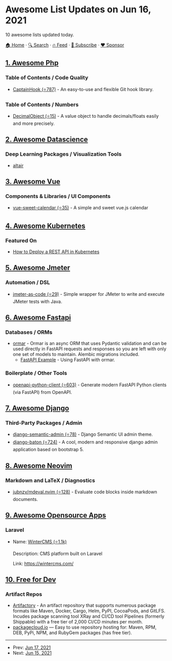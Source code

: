 # Awesome List Updates on Jun 16, 2021

10 awesome lists updated today.

[🏠 Home](/README.md) · [🔍 Search](https://www.trackawesomelist.com/search/) · [🔥 Feed](https://www.trackawesomelist.com/rss.xml) · [📮 Subscribe](https://trackawesomelist.us17.list-manage.com/subscribe?u=d2f0117aa829c83a63ec63c2f&id=36a103854c) · [❤️  Sponsor](https://github.com/sponsors/theowenyoung)



## [1. Awesome Php](/content/ziadoz/awesome-php/README.md)

### Table of Contents / Code Quality

*   [CaptainHook (⭐787)](https://github.com/captainhookphp/captainhook) - An easy-to-use and flexible Git hook library.

### Table of Contents / Numbers

*   [DecimalObject (⭐15)](https://github.com/spryker/decimal-object) - A value object to handle decimals/floats easily and more precisely.

## [2. Awesome Datascience](/content/academic/awesome-datascience/README.md)

### Deep Learning Packages / Visualization Tools

*   [altair](https://altair-viz.github.io/)

## [3. Awesome Vue](/content/vuejs/awesome-vue/README.md)

### Components & Libraries / UI Components

*   [vue-sweet-calendar (⭐35)](https://github.com/maryayi/vue-sweet-calendar) - A simple and sweet vue.js calendar

## [4. Awesome Kubernetes](/content/ramitsurana/awesome-kubernetes/README.md)

### Featured On

*   [How to Deploy a REST API in Kubernetes](https://www.loginradius.com/blog/async/rest-api-kubernetes/)

## [5. Awesome Jmeter](/content/aliesbelik/awesome-jmeter/README.md)

### Automation / DSL

*   [jmeter-as-code (⭐29)](https://github.com/anasoid/jmeter-as-code) - Simple wrapper for JMeter to write and execute JMeter tests with Java.

## [6. Awesome Fastapi](/content/mjhea0/awesome-fastapi/README.md)

### Databases / ORMs

*   [ormar](https://collerek.github.io/ormar/) - Ormar is an async ORM that uses Pydantic validation and can be used directly in FastAPI requests and responses so you are left with only one set of models to maintain. Alembic migrations included.
    *   [FastAPI Example](https://collerek.github.io/ormar/fastapi/) - Using FastAPI with ormar.

### Boilerplate / Other Tools

*   [openapi-python-client (⭐603)](https://github.com/openapi-generators/openapi-python-client) - Generate modern FastAPI Python clients (via FastAPI) from OpenAPI.

## [7. Awesome Django](/content/wsvincent/awesome-django/README.md)

### Third-Party Packages / Admin

*   [django-semantic-admin (⭐78)](https://github.com/globophobe/django-semantic-admin) - Django Semantic UI admin theme.
*   [django-baton (⭐724)](https://github.com/otto-torino/django-baton) - A cool, modern and responsive django admin application based on bootstrap 5.

## [8. Awesome Neovim](/content/rockerBOO/awesome-neovim/README.md)

### Markdown and LaTeX / Diagnostics

*   [jubnzv/mdeval.nvim (⭐128)](https://github.com/jubnzv/mdeval.nvim) - Evaluate code blocks inside markdown documents.

## [9. Awesome Opensource Apps](/content/unicodeveloper/awesome-opensource-apps/README.md)

### Laravel

- Name: [WinterCMS (⭐1.1k)](https://github.com/wintercms/winter)

  Description: CMS platform built on Laravel

  Link: <https://wintercms.com/>



## [10. Free for Dev](/content/ripienaar/free-for-dev/README.md)

### Artifact Repos

*   [Artifactory](https://jfrog.com/start-free/) - An artifact repository that supports numerous package formats like Maven, Docker, Cargo, Helm, PyPI, CocoaPods, and GitLFS. Incudes package scanning tool XRay and CI/CD tool Pipelines (formerly Shippable) with a free tier of 2,000 CI/CD minutes per month.
*   [packagecloud.io](https://packagecloud.io/users/new?plan=free_usage_plan) — Easy to use repository hosting for: Maven, RPM, DEB, PyPi, NPM, and RubyGem packages (has free tier).

---

- Prev: [Jun 17, 2021](/content/2021/06/17/README.md)
- Next: [Jun 15, 2021](/content/2021/06/15/README.md)